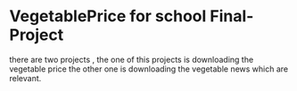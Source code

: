 # VegetablePrice for school Final-Project
there are two projects , the one of this projects is downloading the vegetable price the  other one is  downloading the vegetable news which are relevant.
